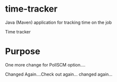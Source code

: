 # time-tracker
Java (Maven) application for tracking time on the job

Time tracker

# Purpose
One more change for PollSCM option....

Changed Again....Check out again...
changed again...
